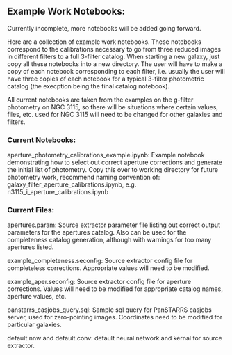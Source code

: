 ## Example Work Notebooks:

Currently incomplete, more notebooks will be added going forward.

Here are a collection of example work notebooks. These notebooks correspond to the calibrations necessary to go from three reduced images in different filters
to a full 3-filter catalog. When starting a new galaxy, just copy all these notebooks into a new directory. The user will have to make a copy of each notebook corresponding
to each filter, i.e. usually the user will have three copies of each notebook for a typical 3-filter photometric catalog (the execption being the final catalog notebook).

All current notebooks are taken from the examples on the g-filter photometry on NGC 3115, so there will be situations where certain values, files, etc. used for NGC 3115 will need to be changed for other galaxies and filters. 

### Current Notebooks:
aperture_photometry_calibrations_example.ipynb: Example notebook demonstrating how to select out correct aperture corrections and generate the initial list of photometry. Copy this over to working directory for future photometry work, recommend naming convention of: galaxy_filter_aperture_calibrations.ipynb, e.g. n3115_i_aperture_calibrations.ipynb

### Current Files:
apertures.param: Source extractor parameter file listing out correct output parameters for the apertures catalog. Also can be used for the completeness catalog generation, although with warnings for too many apertures listed.

example_completeness.seconfig: Source extractor config file for completeless corrections. Appropriate values will need to be modified.

example_aper.seconfig: Source extractor config file for aperture corrections. Values will need to be modified for appropriate catalog names, aperture values, etc. 

panstarrs_casjobs_query.sql: Sample sql query for PanSTARRS casjobs server, used for zero-pointing images. Coordinates need to be modified for particular galaxies.

default.nnw and default.conv: default neural network and kernal for source extractor.


